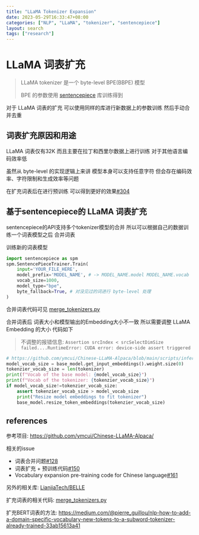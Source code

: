 ```yaml
---
title: "LLaMA Tokenizer Expansion"
date: 2023-05-29T16:33:47+08:00
categories: ["NLP", "LLaMA", "tokenizer", "sentencepiece"]
layout: search
tags: ["research"]
---
```


# LLaMA 词表扩充

> LLaMA tokenizer 是一个 byte-level BPE(BBPE) 模型
> 
> BPE 的参数使用 [sentencepiece](https://github.com/google/sentencepiece) 库训练得到

对于 LLaMA 词表的扩充 可以使用同样的库进行新数据上的参数训练 然后手动合并去重

## 词表扩充原因和用途

LLaMA 词表仅有32K 而且主要在拉丁和西里尔数据上进行训练 对于其他语言编码效率低

虽然从 byte-level 的实现逻辑上来讲 模型本身可以支持任意字符 但会存在编码效率、字符限制和生成效率等问题

在扩充词表后在进行预训练 可以得到更好的效果[#304](https://github.com/ymcui/Chinese-LLaMA-Alpaca/issues/304)

## 基于sentencepiece的 LLaMA 词表扩充

sentencepiece的API支持多个tokenizer模型的合并 所以可以根据自己的数据训练一个词表模型之后 合并词表

训练新的词表模型

```python
import sentencepiece as spm
spm.SentencePieceTrainer.Train(
    input='YOUR_FILE_HERE',
    model_prefix='MODEL_NAME', # -> MODEL_NAME.model MODEL_NAME.vocab
    vocab_size=1000,
    model_type="bpe",
    byte_fallback=True, # 对没见过的词进行 byte-level 处理
)
```

合并词表代码可见 [merge_tokenizers.py](https://github.com/ymcui/Chinese-LLaMA-Alpaca/blob/main/scripts/merge_tokenizers.py)

合并词表后 词表大小和模型输出的Embedding大小不一致 所以需要调整 LLaMA Embedding 的大小 代码如下

> 不调整的报错信息: `Assertion srcIndex < srcSelectDimSize failed....RuntimeError: CUDA error: device-side assert triggered`

```python
# https://github.com/ymcui/Chinese-LLaMA-Alpaca/blob/main/scripts/inference_hf.py#LL70-L77
model_vocab_size = base_model.get_input_embeddings().weight.size(0)
tokenzier_vocab_size = len(tokenizer)
print(f"Vocab of the base model: {model_vocab_size}")
print(f"Vocab of the tokenizer: {tokenzier_vocab_size}")
if model_vocab_size!=tokenzier_vocab_size:
    assert tokenzier_vocab_size > model_vocab_size
    print("Resize model embeddings to fit tokenizer")
    base_model.resize_token_embeddings(tokenzier_vocab_size)
```

## references

参考项目: <https://github.com/ymcui/Chinese-LLaMA-Alpaca/>

相关的issue
- 词表合并问题[#128](https://github.com/ymcui/Chinese-LLaMA-Alpaca/issues/128)
- 词表扩充 + 预训练代码[#150](https://github.com/ymcui/Chinese-LLaMA-Alpaca/issues/150)
- Vocabulary expansion pre-training code for Chinese language[#161](https://github.com/ymcui/Chinese-LLaMA-Alpaca/issues/161)

另外的相关库: [LianjiaTech/BELLE](https://github.com/LianjiaTech/BELLE)

扩充词表的相关代码: [merge_tokenizers.py](https://github.com/LianjiaTech/BELLE/blob/main/train/scripts/merge_tokenizers.py)

扩充BERT词表的方法: <https://medium.com/@pierre_guillou/nlp-how-to-add-a-domain-specific-vocabulary-new-tokens-to-a-subword-tokenizer-already-trained-33ab15613a41>